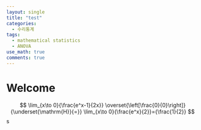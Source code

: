 ```yaml
---
layout: single
title: "test"
categories:
  - 수리통계
tags:
  - mathematical statistics
  - ANOVA
use_math: true
comments: true
---
```


# Welcome

$$
\lim_{x\to 0}{\frac{e^x-1}{2x}}
\overset{\left[\frac{0}{0}\right]}{\underset{\mathrm{H}}{=}}
\lim_{x\to 0}{\frac{e^x}{2}}={\frac{1}{2}}
$$s
